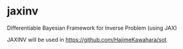 # jaxinv
Differentiable Bayesian Framework for Inverse Problem (using JAX)


JAXINV will be used in https://github.com/HajimeKawahara/sot